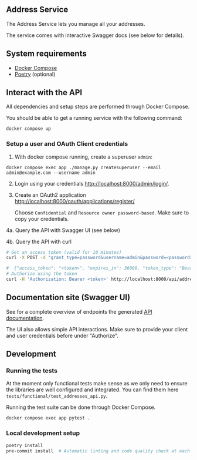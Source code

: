 Address Service
-
The Address Service lets you manage all your addresses.

The service comes with interactive Swagger docs (see below for details).

## System requirements
- [Docker Compose](https://docs.docker.com/compose/install/)
- [Poetry](https://python-poetry.org/) (optional)

## Interact with the API

All dependencies and setup steps are performed through Docker Compose.

You should be able to get a running service with the following command:
```bash
docker compose up
```

### Setup a user and OAuth Client credentials

1. With docker compose running, create a superuser `admin`:
```
docker compose exec app ./manage.py createsuperuser --email admin@example.com --username admin
```

2. Login using your credentials [http://localhost:8000/admin/login/](http://localhost:8000/admin/login/).

3. Create an OAuth2 application [http://localhost:8000/oauth/applications/register/](http://localhost:8000/oauth/applications/register/)

    Choose `Confidential` and `Resource owner password-based`. Make sure to copy your credentials.

4a. Query the API with Swagger UI (see below)

4b. Query the API with curl

```bash
# Get an access token (valid for 10 minutes)
curl -X POST -d "grant_type=password&username=admin&password=<password>" -u"<client_id>:<client_secret>" http://localhost:8000/oauth/token/

#  {"access_token": "<token>", "expires_in": 36000, "token_type": "Bearer", "scope": "read write delete addresses", "refresh_token": "<refresh-token>"}
# Authorize using the token
curl -H 'Authorization: Bearer <token>' http://localhost:8000/api/addresses/
```

## Documentation site (Swagger UI)

See for a complete overview of endpoints the generated [API documentation](http://localhost:8000/docs/).

The UI also allows simple API interactions. Make sure to provide your client and user credentials before under "Authorize".

## Development

### Running the tests

At the moment only functional tests make sense as we only need to ensure the libraries are well configured and
integrated. You can find them here `tests/functional/test_addresses_api.py`.

Running the test suite can be done through Docker Compose.
```bash
docker compose exec app pytest .
```

### Local development setup
```bash
poetry install
pre-commit install  # Automatic linting and code quality check at each commit
```